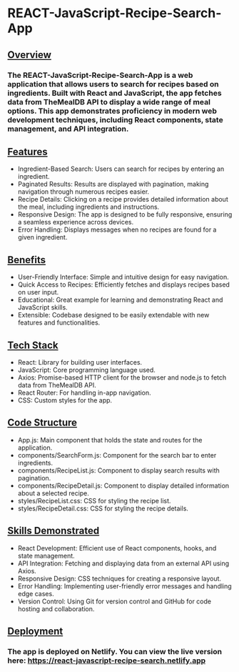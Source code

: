 <h1>REACT-JavaScript-Recipe-Search-App</h1>

<h2><u>Overview</u></h2>

<h3>The REACT-JavaScript-Recipe-Search-App is a web application that allows users to search for recipes based on ingredients. Built with React and JavaScript, the app fetches data from TheMealDB API to display a wide range of meal options. This app demonstrates proficiency in modern web development techniques, including React components, state management, and API integration.

<h2><u>Features</u></h2>

<ul>
<li>Ingredient-Based Search: Users can search for recipes by entering an ingredient.</li>
<li>Paginated Results: Results are displayed with pagination, making navigation through numerous recipes easier.</li>
<li>Recipe Details: Clicking on a recipe provides detailed information about the meal, including ingredients and instructions.</li>
<li>Responsive Design: The app is designed to be fully responsive, ensuring a seamless experience across devices.</li>
<li>Error Handling: Displays messages when no recipes are found for a given ingredient.</li>
</ul>

<h2><u>Benefits</u></h2>

<ul>
<li>User-Friendly Interface: Simple and intuitive design for easy navigation.</li>
<li>Quick Access to Recipes: Efficiently fetches and displays recipes based on user input.</li>
<li>Educational: Great example for learning and demonstrating React and JavaScript skills.</li>
<li>Extensible: Codebase designed to be easily extendable with new features and functionalities.</li>
</ul>

<h2><u>Tech Stack</u></h2>

<ul>
<li>React: Library for building user interfaces.</li>
<li>JavaScript: Core programming language used.</li>
<li>Axios: Promise-based HTTP client for the browser and node.js to fetch data from TheMealDB API.</li>
<li>React Router: For handling in-app navigation.</li>
<li>CSS: Custom styles for the app.</li>
</ul>

<h2><u>Code Structure</u></h2>

<ul>
<li>App.js: Main component that holds the state and routes for the application.</li>
<li>components/SearchForm.js: Component for the search bar to enter ingredients.</li>
<li>components/RecipeList.js: Component to display search results with pagination.</li>
<li>components/RecipeDetail.js: Component to display detailed information about a selected recipe.</li>
<li>styles/RecipeList.css: CSS for styling the recipe list.</li>
<li>styles/RecipeDetail.css: CSS for styling the recipe details.</li>
</ul>

<h2><u>Skills Demonstrated</u></h2>

<ul>
<li>React Development: Efficient use of React components, hooks, and state management.</li>
<li>API Integration: Fetching and displaying data from an external API using Axios.</li>
<li>Responsive Design: CSS techniques for creating a responsive layout.</li>
<li>Error Handling: Implementing user-friendly error messages and handling edge cases.</li>
<li>Version Control: Using Git for version control and GitHub for code hosting and collaboration.</li>
</ul>

<h2><u>Deployment</u></h2>

<h3>The app is deployed on Netlify. You can view the live version here: <a href="https://react-javascript-recipe-search.netlify.app" target="_blank">https://react-javascript-recipe-search.netlify.app</a></h3>
</h3>
<p>
<p>
